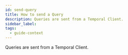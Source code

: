 ```yaml
---
id: send-query
title: How to send a Query
description: Queries are sent from a Temporal Client.
sidebar_label:
tags:
  - guide-context
---
```


Queries are sent from a Temporal Client.
